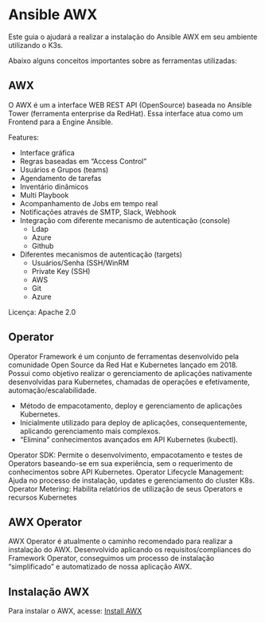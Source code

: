 # Ansible AWX

Este guia o ajudará a realizar a instalação do Ansible AWX em seu ambiente utilizando o K3s. 

Abaixo alguns conceitos importantes sobre as ferramentas utilizadas:

AWX
------------

O AWX é um a interface WEB REST API (OpenSource) baseada no Ansible Tower (ferramenta enterprise da RedHat). Essa interface atua como um Frontend para a Engine Ansible.

Features:

- Interface gráfica
- Regras baseadas em “Access Control”
- Usuários e Grupos (teams)
- Agendamento de tarefas
- Inventário dinâmicos
- Multi Playbook
- Acompanhamento de Jobs em tempo real
- Notificações através de SMTP, Slack, Webhook
- Integração com diferente mecanismo de autenticação (console)
  - Ldap
  - Azure
  - Github
- Diferentes mecanismos de autenticação (targets)
	- Usuários/Senha (SSH/WinRM
  - Private Key (SSH)
  - AWS
  - Git
  - Azure

Licença: Apache 2.0

Operator
------------

Operator Framework é um conjunto de ferramentas desenvolvido pela comunidade Open Source da Red Hat e Kubernetes lançado em 2018. Possui como objetivo realizar o gerenciamento de aplicações nativamente desenvolvidas para Kubernetes, chamadas de operações e efetivamente, automação/escalabilidade.

- Método de empacotamento, deploy e gerenciamento de aplicações Kubernetes.
- Inicialmente utilizado para deploy de aplicações, consequentemente, aplicando gerenciamento mais complexos.
- “Elimina” conhecimentos avançados em API Kubernetes (kubectl).

Operator SDK: Permite o desenvolvimento, empacotamento e testes de Operators baseando-se em sua experiência, sem o requerimento de conhecimentos sobre API Kubernetes.
Operator Lifecycle Management: Ajuda no processo de instalação, updates e gerenciamento do cluster K8s.
Operator Metering: Habilita relatórios de utilização de seus Operators e recursos Kubernetes

AWX Operator
------------

AWX Operator é atualmente o caminho recomendado para realizar a instalação do AWX.
Desenvolvido aplicando os requisitos/compliances do Framework Operator, conseguimos um processo de instalação “simplificado” e automatizado de nossa aplicação AWX.

Instalação AWX
------------

Para instalar o AWX, acesse: [Install AWX](https://github.com/HailsonJunior/ansible-awx-com-k3s-install/blob/main/install.md)
